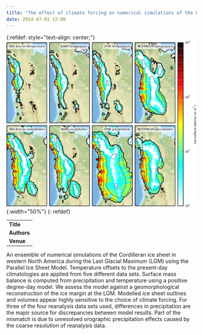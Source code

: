```yaml
---
title: "The effect of climate forcing on numerical simulations of the Cordilleran ice sheet at the Last Glacial Maximum"
date: 2014-07-01 12:00
---
```


{:refdef: style="text-align: center;"}
![](/img/applications/seguinotarray.png){:width="50%"}
{: refdef}


||
|-
| **Title** | [The effect of climate forcing on numerical simulations of the Cordilleran ice sheet at the Last Glacial Maximum](http://www.the-cryosphere.net/8/1087/2014/tc-8-1087-2014.html) |
| **Authors** | [J. Seguinot](http://people.su.se/~jsegu/), C. Khroulev, I. Rogozhina, A. P. Stroeven, and Q. Zhang |
| **Venue** |  [The Cryosphere](http://www.the-cryosphere.net/home.html)  |

An ensemble of numerical simulations of the Cordilleran ice sheet in western North America during the Last Glacial Maximum (LGM) using the Parallel Ice Sheet Model. Temperature offsets to the present-day climatologies are applied from five different data sets. Surface mass balance is computed from precipitation and temperature using a positive degree-day model. We assess the model against a geomorphological reconstruction of the ice margin at the LGM. Modelled ice sheet outlines and volumes appear highly sensitive to the choice of climate forcing. For three of the four reanalysis data sets used, differences in precipitation are the major source for discrepancies between model results. Part of the mismatch is due to unresolved orographic precipitation effects caused by the coarse resolution of reanalysis data.

